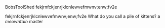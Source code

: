 BobsToolShed
fekjrnfckjenrjklcnlewvefmwnv;enw;fv2e

fekjrnfckjenrjklcnlewvefmwnv;enw;fv2e
What do you call a pile of kittens?
a *meowntain*
master
